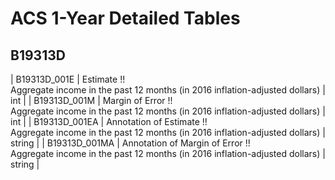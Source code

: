 # ACS 1-Year Detailed Tables

## B19313D

| B19313D_001E | Estimate !!<br>Aggregate income in the past 12 months (in 2016 inflation-adjusted dollars) | int |
| B19313D_001M | Margin of Error !!<br>Aggregate income in the past 12 months (in 2016 inflation-adjusted dollars) | int |
| B19313D_001EA | Annotation of Estimate !!<br>Aggregate income in the past 12 months (in 2016 inflation-adjusted dollars) | string |
| B19313D_001MA | Annotation of Margin of Error !!<br>Aggregate income in the past 12 months (in 2016 inflation-adjusted dollars) | string |

